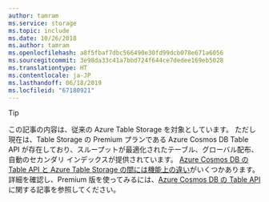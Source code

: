 ```yaml
---
author: tamram
ms.service: storage
ms.topic: include
ms.date: 10/26/2018
ms.author: tamram
ms.openlocfilehash: a8f5fbaf7dbc566490e30fd99dcb078e671a6056
ms.sourcegitcommit: 3e98da33c41a7bbd724f644ce7dedee169eb5028
ms.translationtype: HT
ms.contentlocale: ja-JP
ms.lasthandoff: 06/18/2019
ms.locfileid: "67180921"
---
```

> [!TIP]
> この記事の内容は、従来の Azure Table Storage を対象としています。 ただし現在は、Table Storage の Premium プランである Azure Cosmos DB Table API が存在しており、スループットが最適化されたテーブル、グローバル配布、自動のセカンダリ インデックスが提供されています。 [Azure Cosmos DB の Table API と Azure Table Storage の間には機能上の違い](../articles/cosmos-db/faq.md#where-is-table-api-not-identical-with-azure-table-storage-behavior)がいくつかあります。詳細を確認し、Premium 版を使ってみるには、[Azure Cosmos DB の Table API](https://aka.ms/premiumtables) に関する記事を参照してください。 
>
